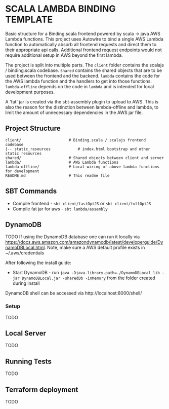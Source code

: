 # SCALA LAMBDA BINDING TEMPLATE
Basic structure for a Binding.scala frontend powered by scala -> java AWS Lambda functions.
This project uses Autowire to bind a single AWS Lambda function to automatically absorb all frontend requests and direct
them to their appropriate api calls. Additional frontend request endpoints would not require additional setup in AWS beyond the first lambda.

The project is split into multiple parts. The `client` folder contains the scalajs / binding.scala codebase. 
`Shared` contains the shared objects that are to be used between the frontend and the backend. `lambda` contains the code for the 
AWS lambda function and the handlers to get into those functions. `lambda-offline` depends on the code in `lambda` and is intended for
local development purposes.

A 'fat' jar is created via the sbt-assembly plugin to upload to AWS. This is also the reason for the distinction between lambda-offline and lambda,
to limit the amount of unnecessary dependencies in the AWS jar file.

## Project Structure
    client/                     # Binding.scala / scalajs frontend codebase
    |-- static_resources            # index.html bootstrap and other static resources
    shared/                     # Shared objects between client and server
    lambda/                     # AWS Lambda functions
    lambda-offline/             # Local wiring of above lambda functions for development
    README.md                   # This readme file 

## SBT Commands
- Compile frontend              - `sbt client/fastOptJS` or `sbt client/fullOptJS`
- Compile fat jar for aws       - `sbt lambda/assembly`

## DynamoDB
TODO 
If using the DynamoDB database one can run it locally via https://docs.aws.amazon.com/amazondynamodb/latest/developerguide/DynamoDBLocal.html.
Note, make sure a AWS default profile exists in ~/.aws/credentials

After following the install guide:
- Start DynamoDB - run `java -Djava.library.path=./DynamoDBLocal_lib -jar DynamoDBLocal.jar -sharedDb -inMemory` from the folder created during install

DynamoDB shell can be accessed via http://localhost:8000/shell/

### Setup
TODO

## Local Server
TODO

## Running Tests
TODO

## Terraform deployment
TODO

